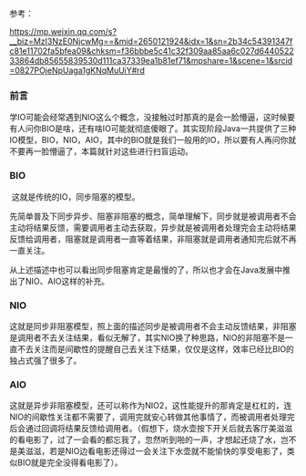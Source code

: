 参考：

<https://mp.weixin.qq.com/s?__biz=MzI3NzE0NjcwMg==&mid=2650121924&idx=1&sn=2b34c54391347fc81e11702fa5bfea09&chksm=f36bbbe5c41c32f309aa85aa6c027d644052233864db85655839530d111ca37339ea1b81ef71&mpshare=1&scene=1&srcid=0827POjeNpUaga1gKNqMuUiY#rd>



### 前言

​	学IO可能会经常遇到NIO这么个概念，没接触过时那真的是会一脸懵逼，这时候要有人问你BIO是啥，还有啥IO可能就彻底傻眼了。其实现阶段Java一共提供了三种IO模型，BIO，NIO，AIO，其中的BIO就是我们一般用的IO，所以要有人再问你就不要再一脸懵逼了，本篇就针对这些进行扫盲运动。



### BIO

​	这就是传统的IO，同步阻塞的模型。

​	先简单普及下同步异步、阻塞非阻塞的概念，简单理解下，同步就是被调用者不会主动将结果反馈，需要调用者主动去获取，异步就是被调用者处理完会主动将结果反馈给调用者，阻塞就是调用者一直等着结果，非阻塞就是调用者通知完后就不再一直关注。

​	从上述描述中也可以看出同步阻塞肯定是最慢的了，所以也才会在Java发展中推出了NIO、AIO这样的补充。



### NIO

​	这就是同步非阻塞模型，照上面的描述同步是被调用者不会主动反馈结果，非阻塞是调用者不去关注结果，看似无解了，其实NIO换了种思路，NIO的非阻塞不是一直不去关注而是间歇性的提醒自己去关注下结果，仅仅是这样，效率已经比BIO的独占式强了很多了。



### AIO

​	这就是异步非阻塞模型，还可以称作为NIO2，这性能提升的那肯定是杠杠的，连NIO的间歇性关注都不需要了，调用完就安心转做其他事情了，而被调用者处理完后会通过回调将结果反馈给调用者。（假想下，烧水壶按下开关后就去客厅美滋滋的看电影了，过了一会看的都忘我了，忽然听到啪的一声，才想起还烧了水，岂不是美滋滋，若是NIO边看电影还得过一会关注下水壶就不能愉快的享受电影了，类似BIO就是完全没得看电影了）。